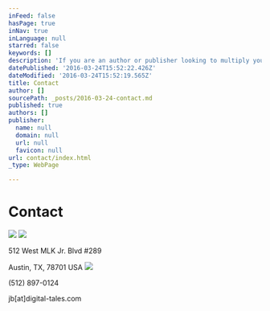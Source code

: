 ```yaml
---
inFeed: false
hasPage: true
inNav: true
inLanguage: null
starred: false
keywords: []
description: 'If you are an author or publisher looking to multiply your income, please reach out. We will be thrilled to help you learn more about this rapidly growing industry niche.'
datePublished: '2016-03-24T15:52:22.426Z'
dateModified: '2016-03-24T15:52:19.565Z'
title: Contact
author: []
sourcePath: _posts/2016-03-24-contact.md
published: true
authors: []
publisher:
  name: null
  domain: null
  url: null
  favicon: null
url: contact/index.html
_type: WebPage

---
```

# Contact
![](https://s3-us-west-2.amazonaws.com/the-grid-img/p/fef7bd76bb9313b2104c66515fc1bd9f183bc51f.png)
![](https://the-grid-user-content.s3-us-west-2.amazonaws.com/b64db3b8-be04-45d8-bb0c-d9b2f76f4851.jpg)

512 West MLK Jr. Blvd \#289

Austin, TX, 78701 USA
![](https://the-grid-user-content.s3-us-west-2.amazonaws.com/30e1daab-ba92-46db-bac6-5acbff5f0138.png)

(512) 897-0124

jb\[at\]digital-tales.com